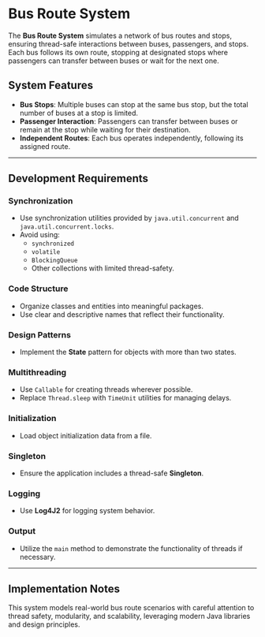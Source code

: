 # Bus Route System

The **Bus Route System** simulates a network of bus routes and stops, ensuring thread-safe interactions between buses, passengers, and stops. Each bus follows its own route, stopping at designated stops where passengers can transfer between buses or wait for the next one.

## System Features
- **Bus Stops**: Multiple buses can stop at the same bus stop, but the total number of buses at a stop is limited.
- **Passenger Interaction**: Passengers can transfer between buses or remain at the stop while waiting for their destination.
- **Independent Routes**: Each bus operates independently, following its assigned route.

---

## Development Requirements

### Synchronization
- Use synchronization utilities provided by `java.util.concurrent` and `java.util.concurrent.locks`.
- Avoid using:
    - `synchronized`
    - `volatile`
    - `BlockingQueue`
    - Other collections with limited thread-safety.

### Code Structure
- Organize classes and entities into meaningful packages.
- Use clear and descriptive names that reflect their functionality.

### Design Patterns
- Implement the **State** pattern for objects with more than two states.

### Multithreading
- Use `Callable` for creating threads wherever possible.
- Replace `Thread.sleep` with `TimeUnit` utilities for managing delays.

### Initialization
- Load object initialization data from a file.

### Singleton
- Ensure the application includes a thread-safe **Singleton**.

### Logging
- Use **Log4J2** for logging system behavior.

### Output
- Utilize the `main` method to demonstrate the functionality of threads if necessary.

---

## Implementation Notes
This system models real-world bus route scenarios with careful attention to thread safety, modularity, and scalability, leveraging modern Java libraries and design principles.